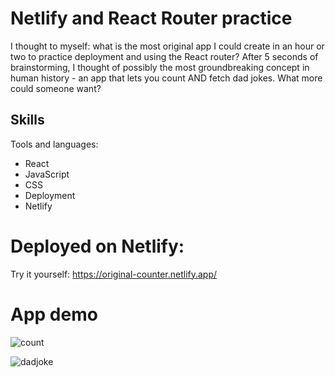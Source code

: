 # Netlify and React Router practice 

I thought to myself: what is the most original app I could create in an hour or two to practice deployment and using the React router? After 5 seconds of brainstorming, I thought of possibly the most groundbreaking concept in human history - an app that lets you count AND fetch dad jokes. What more could someone want?

## Skills

Tools and languages:
- React
- JavaScript
- CSS
- Deployment
- Netlify

# Deployed on Netlify:

Try it yourself: https://original-counter.netlify.app/

# App demo

![count](https://user-images.githubusercontent.com/112335053/205701639-a4b100fa-c931-40c0-aecf-421188961ee2.png)

![dadjoke](https://user-images.githubusercontent.com/112335053/205701685-2df17668-dda1-4d23-865c-094195724079.png)


